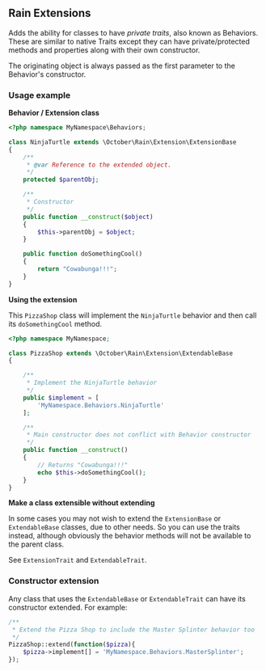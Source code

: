 ## Rain Extensions

Adds the ability for classes to have *private traits*, also known as Behaviors. These are similar to native Traits except they can have private/protected methods and properties along with their own constructor.

The originating object is always passed as the first parameter to the Behavior's constructor.

### Usage example

**Behavior / Extension class**

```php
<?php namespace MyNamespace\Behaviors;

class NinjaTurtle extends \October\Rain\Extension\ExtensionBase
{
    /**
     * @var Reference to the extended object.
     */
    protected $parentObj;

    /**
     * Constructor
     */
    public function __construct($object)
    {
        $this->parentObj = $object;
    }

    public function doSomethingCool()
    {
        return "Cowabunga!!!";
    }
}
```

**Using the extension**

This `PizzaShop` class will implement the `NinjaTurtle` behavior and then call its `doSomethingCool` method.

```php
<?php namespace MyNamespace;

class PizzaShop extends \October\Rain\Extension\ExtendableBase
{

    /**
     * Implement the NinjaTurtle behavior
     */
    public $implement = [
        'MyNamespace.Behaviors.NinjaTurtle'
    ];

    /**
     * Main constructor does not conflict with Behavior constructor
     */
    public function __construct()
    {
        // Returns "Cowabunga!!!"
        echo $this->doSomethingCool();
    }
}

```

**Make a class extensible without extending**

In some cases you may not wish to extend the `ExtensionBase` or `ExtendableBase` classes, due to other needs. So you can use the traits instead, although obviously the behavior methods will not be available to the parent class.

See `ExtensionTrait` and `ExtendableTrait`.

### Constructor extension

Any class that uses the `ExtendableBase` or `ExtendableTrait` can have its constructor extended. For example:

```php
/**
 * Extend the Pizza Shop to include the Master Splinter behavior too
 */
PizzaShop::extend(function($pizza){
    $pizza->implement[] = 'MyNamespace.Behaviors.MasterSplinter';
});
```